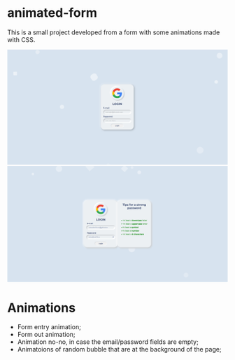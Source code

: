 # animated-form
This is a small project developed from a form with some animations made with CSS.

![alt text](md/int-page.png)
![alt text](md/page2.png)

# Animations
- Form entry animation; 
- Form out animation;
- Animation no-no, in case the email/password fields are empty;
- Animatoions of random bubble that are at the background of the page;
